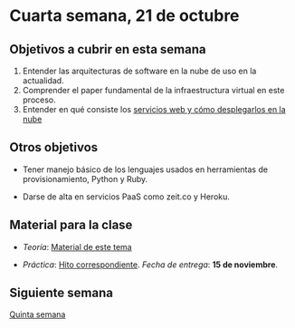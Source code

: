 # Cuarta semana, 21 de octubre

## Objetivos a cubrir en esta semana

1. Entender las arquitecturas de software en la nube de uso en la
   actualidad.
3. Comprender el paper fundamental de la infraestructura virtual en
   este proceso.
4. Entender en qué consiste los [servicios web y cómo desplegarlos en la nube](https://jj.github.io/CC/documentos/temas/PaaS)

## Otros objetivos

* Tener manejo básico de los lenguajes usados en herramientas de
  provisionamiento, Python y Ruby.

* Darse de alta en servicios PaaS como zeit.co y Heroku.



## Material para la clase


* *Teoría*: [Material de este tema](https://jj.github.io/CC/documentos/temas/PaaS)

* *Práctica*:
  [Hito correspondiente](https://jj.github.io/CC/documentos/proyecto/2.PaaS). *Fecha
  de entrega*: **15 de noviembre**.


## Siguiente semana

[Quinta semana](05-semana.md)
